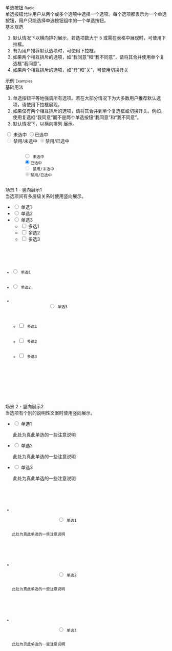 <div class="mb40">
    <div class="fontsize-20">单选按钮 <small>Radio</small></div>
    <div class="color-999 mt4">单选按钮允许用户从两个或多个选项中选择一个选项。每个选项都表示为一个单选按钮，用户只能选择单选按钮组中的一个单选按钮。</div>
</div>

<div class="usage mb40">
    <div>基本规范</div>
    <ol>
        <li>默认情况下以横向排列展示，若选项数大于 5 或需在表格中展现时，可使用下拉框。</li>
        <li>有为用户推荐默认选项时，可使用下拉框。</li>
        <li>如果两个相互排斥的选项，如“我同意”和“我不同意”，请将其合并使用单个复选框“我同意”。</li>
        <li>如果两个相互排斥的选项，如“开”和“关”，可使用切换开关</li>
    </ol>
</div>

<div class="fontsize-16 mb10">示例 <small>Examples</small></div>

<div class="example">
    <div class="content">
        <div class="content-header">
            <div>基础用法</div>
            <ol class="hide">
                <li>单选按钮平等地强调所有选项。若在大部分情况下为大多数用户推荐默认选项，请使用下拉框展现。</li>
                <li>如果仅有两个相互排斥的选项，请将其合并到单个复选框或切换开关。例如，使用复选框“我同意”而不是两个单选按钮“我同意”和“我不同意”。</li>
                <li>默认情况下，以横向排列 展示。</li>
            </ol>
        </div>
        <div class="content-body">
            <div>
                <label><input type="radio" name="case-base"> 未选中</label>
                <label><input type="radio" name="case-base" checked>已选中</label>
            </div>
            <div>
                <label class="disabled"><input type="radio" disabled> 禁用/未选中</label>
                <label class="disabled"><input type="radio" checked disabled>禁用/已选中</label>
            </div>
        </div>
    </div>
    <pre><code class="hljs html">
        <label><input type="radio" name="case-base"> 未选中</label>
        <label><input type="radio" name="case-base" checked>已选中</label>
        <label><input type="radio" disabled> 禁用/未选中</label>
        <label><input type="radio" checked disabled>禁用/已选中</label>
    </code></pre>
</div>

<div class="example">
    <div class="content">
        <div class="content-header">
            <div>场景 1 - 竖向展示1</div>
            <div class="color-999 mt6">当选项间有多层级关系时使用竖向展示。</div>
        </div>
        <div class="content-body">
            <ul class="checklist" id="case1">
                <li><label><input type="radio" name="case1" data-linkage-name="all-1"> 单选1</label></li>
                <li><label><input type="radio" name="case1" data-linkage-name="all-2"> 单选2</label></li>
                <li>
                    <label><input type="radio" name="case1" data-linkage-name="all"> 单选3</label>
                    <ul class="checklist">
                        <li><label><input type="checkbox" data-linkage-parent-name="all"> 多选1</label></li>
                        <li><label><input type="checkbox" data-linkage-parent-name="all"> 多选2</label></li>
                        <li><label><input type="checkbox" data-linkage-parent-name="all"> 多选3</label></li>
                    </ul>
                </li>
            </ul>
        </div>
    </div>
    <pre><code class="hljs html">
        <ul class="checklist" id="case1">
            <li><label><input type="radio" name="case1" data-linkage-name="all-1"> 单选1</label></li>
            <li><label><input type="radio" name="case1" data-linkage-name="all-2"> 单选2</label></li>
            <li>
                <label><input type="radio" name="case1" data-linkage-name="all"> 单选3</label>
                <ul class="checklist">
                    <li><label><input type="checkbox" data-linkage-parent-name="all"> 多选1</label></li>
                    <li><label><input type="checkbox" data-linkage-parent-name="all"> 多选2</label></li>
                    <li><label><input type="checkbox" data-linkage-parent-name="all"> 多选3</label></li>
                </ul>
            </li>
        </ul>
    </code></pre>
</div>

<div class="example">
    <div class="content">
        <div class="content-header">
            <div>场景 2 - 竖向展示2</div>
            <div class="color-999 mt6">当选项有个别的说明性文案时使用竖向展示。</div>
        </div>
        <div class="content-body">
            <ul class="checklist">
                <li>
                    <label>
                        <input type="radio" name="sss"> 单选1
                        <p class="desc">此处为真此单选的一些注意说明</p>
                    </label>
                </li>
                <li>
                    <label>
                        <input type="radio" name="sss"> 单选2
                        <p class="desc">此处为真此单选的一些注意说明</p>
                    </label>
                </li>
                <li>
                    <label>
                        <input type="radio" name="sss"> 单选3
                        <p class="desc">此处为真此单选的一些注意说明</p>
                    </label>
                </li>
            </ul>
        </div>
    </div>
    <pre><code class="hljs html">
        <ul class="checklist">
            <li>
                <label>
                    <input type="radio" name="sss"> 单选1
                    <p class="desc">此处为真此单选的一些注意说明</p>
                </label>
            </li>
            <li>
                <label>
                    <input type="radio" name="sss"> 单选2
                    <p class="desc">此处为真此单选的一些注意说明</p>
                </label>
            </li>
            <li>
                <label>
                    <input type="radio" name="sss"> 单选3
                    <p class="desc">此处为真此单选的一些注意说明</p>
                </label>
            </li>
        </ul>
    </code></pre>
</div>

<script type="text/javascript">
    require(['spec.components/linkage'], function(Linkage) {
        Linkage('#case1')
    })
</script>